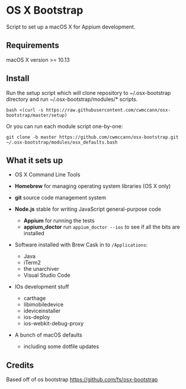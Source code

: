 # OS X Bootstrap

Script to set up a macOS X for Appium development.

## Requirements

macOS X version >= 10.13

## Install

Run the setup script which will clone repository to ~/.osx-bootstrap directory and run ~/.osx-bootstrap/modules/* scripts.

``` 
bash <(curl -s https://raw.githubusercontent.com/cwmccann/osx-bootstrap/master/setup)
```

Or you can run each module script one-by-one:

```
git clone -b master https://github.com/cwmccann/osx-bootstrap.git
~/.osx-bootstrap/modules/osx_defaults.bash
```


## What it sets up

* OS X Command Line Tools
* **Homebrew** for managing operating system libraries (OS X only)
* **git** source code management system
* **Node.js** stable for writing JavaScript general-purpose code
  * **Appium** for running the tests
  * **appium_doctor** run `appium_doctor --ios` to see if all the bits are installed
* Software installed with Brew Cask in to `/Applications`:
  * Java
  * iTerm2
  * the unarchiver
  * Visual Studio Code
  
* IOs development stuff
  * carthage
  * libimobiledevice
  * ideviceinstaller
  * ios-deploy
  * ios-webkit-debug-proxy

* A bunch of macOS defaults
  * including some dotfile updates
  

## Credits
Based off of os bootstrap https://github.com/fs/osx-bootstrap
